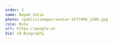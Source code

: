 ```yaml
---
order: 3
name: Naymé Salas
photo: /public/images/avatar-1577909_1280.jpg
role: Role
url: https://google.es
bio: CA Biography
---
```

